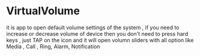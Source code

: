 # VirtualVolume
it is app to open default volume settings of the system , if you need to increase or decrease volume of device then you don't need to
press hard keys , just TAP on the icon and it will open volumn sliders with all option like Media , Call , Ring, Alarm, Notification
